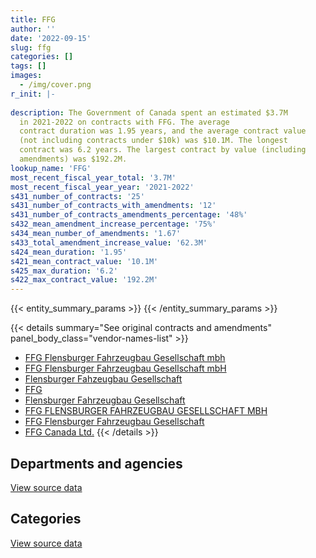 ```yaml
---
title: FFG
author: ''
date: '2022-09-15'
slug: ffg
categories: []
tags: []
images:
  - /img/cover.png
r_init: |-
  
description: The Government of Canada spent an estimated $3.7M
  in 2021-2022 on contracts with FFG. The average
  contract duration was 1.95 years, and the average contract value
  (not including contracts under $10k) was $10.1M. The longest
  contract was 6.2 years. The largest contract by value (including
  amendments) was $192.2M.
lookup_name: 'FFG'
most_recent_fiscal_year_total: '3.7M'
most_recent_fiscal_year_year: '2021-2022'
s431_number_of_contracts: '25'
s431_number_of_contracts_with_amendments: '12'
s431_number_of_contracts_amendments_percentage: '48%'
s432_mean_amendment_increase_percentage: '75%'
s434_mean_number_of_amendments: '1.67'
s433_total_amendment_increase_value: '62.3M'
s424_mean_duration: '1.95'
s421_mean_contract_value: '10.1M'
s425_max_duration: '6.2'
s422_max_contract_value: '192.2M'
---
```


<script src="/rmarkdown-libs/htmlwidgets/htmlwidgets.js"></script>
<link href="/rmarkdown-libs/datatables-css/datatables-crosstalk.css" rel="stylesheet" />
<script src="/rmarkdown-libs/datatables-binding/datatables.js"></script>
<script src="/rmarkdown-libs/jquery/jquery-3.6.0.min.js"></script>
<link href="/rmarkdown-libs/dt-core-bootstrap/css/dataTables.bootstrap.min.css" rel="stylesheet" />
<link href="/rmarkdown-libs/dt-core-bootstrap/css/dataTables.bootstrap.extra.css" rel="stylesheet" />
<script src="/rmarkdown-libs/dt-core-bootstrap/js/jquery.dataTables.min.js"></script>
<script src="/rmarkdown-libs/dt-core-bootstrap/js/dataTables.bootstrap.min.js"></script>
<link href="/rmarkdown-libs/crosstalk/css/crosstalk.min.css" rel="stylesheet" />
<script src="/rmarkdown-libs/crosstalk/js/crosstalk.min.js"></script>
<script src="/rmarkdown-libs/htmlwidgets/htmlwidgets.js"></script>
<link href="/rmarkdown-libs/datatables-css/datatables-crosstalk.css" rel="stylesheet" />
<script src="/rmarkdown-libs/datatables-binding/datatables.js"></script>
<script src="/rmarkdown-libs/jquery/jquery-3.6.0.min.js"></script>
<link href="/rmarkdown-libs/dt-core-bootstrap/css/dataTables.bootstrap.min.css" rel="stylesheet" />
<link href="/rmarkdown-libs/dt-core-bootstrap/css/dataTables.bootstrap.extra.css" rel="stylesheet" />
<script src="/rmarkdown-libs/dt-core-bootstrap/js/jquery.dataTables.min.js"></script>
<script src="/rmarkdown-libs/dt-core-bootstrap/js/dataTables.bootstrap.min.js"></script>
<link href="/rmarkdown-libs/crosstalk/css/crosstalk.min.css" rel="stylesheet" />
<script src="/rmarkdown-libs/crosstalk/js/crosstalk.min.js"></script>

{{< entity_summary_params >}}
{{< /entity_summary_params >}}

{{< details summary="See original contracts and amendments" panel_body_class="vendor-names-list" >}}
- [FFG Flensburger Fahrzeugbau Gesellschaft mbh](https://search.open.canada.ca/en/ct/?sort=contract_value_f%20desc&page=1&search_text=%22FFG%20Flensburger%20Fahrzeugbau%20Gesellschaft%20mbh%22)
- [FFG Flensburger Fahrzeugbau Gesellschaft mbH](https://search.open.canada.ca/en/ct/?sort=contract_value_f%20desc&page=1&search_text=%22FFG%20Flensburger%20Fahrzeugbau%20Gesellschaft%20mbH%22)
- [Flensburger Fahzeugbau Gesellschaft](https://search.open.canada.ca/en/ct/?sort=contract_value_f%20desc&page=1&search_text=%22Flensburger%20Fahzeugbau%20Gesellschaft%22)
- [FFG](https://search.open.canada.ca/en/ct/?sort=contract_value_f%20desc&page=1&search_text=%22FFG%22)
- [Flensburger Fahrzeugbau Gesellschaft](https://search.open.canada.ca/en/ct/?sort=contract_value_f%20desc&page=1&search_text=%22Flensburger%20Fahrzeugbau%20Gesellschaft%22)
- [FFG FLENSBURGER FAHRZEUGBAU GESELLSCHAFT MBH](https://search.open.canada.ca/en/ct/?sort=contract_value_f%20desc&page=1&search_text=%22FFG%20FLENSBURGER%20FAHRZEUGBAU%20GESELLSCHAFT%20MBH%22)
- [FFG Flensburger Fahrzeugbau Gesellschaft](https://search.open.canada.ca/en/ct/?sort=contract_value_f%20desc&page=1&search_text=%22FFG%20Flensburger%20Fahrzeugbau%20Gesellschaft%22)
- [FFG Canada Ltd.](https://search.open.canada.ca/en/ct/?sort=contract_value_f%20desc&page=1&search_text=%22FFG%20Canada%20Ltd.%22)
{{< /details >}}

## Departments and agencies

<div id="htmlwidget-1" style="width:100%;height:auto;" class="datatables html-widget"></div>
<script type="application/json" data-for="htmlwidget-1">{"x":{"style":"bootstrap","filter":"none","vertical":false,"data":[["<a href=\"/departments/dnd-mdn/\">National Defence<\/a>"],[16536910.35],[14751929.88],[6463920.15],[3669218.71]],"container":"<table class=\"table table-striped table-hover row-border order-column display\">\n  <thead>\n    <tr>\n      <th>Department<\/th>\n      <th>2018-2019<\/th>\n      <th>2019-2020<\/th>\n      <th>2020-2021<\/th>\n      <th>2021-2022<\/th>\n    <\/tr>\n  <\/thead>\n<\/table>","options":{"order":[[4,"desc"]],"pageLength":10,"autoWidth":true,"columnDefs":[{"targets":1,"render":"function(data, type, row, meta) {\n    return type !== 'display' ? data : DTWidget.formatCurrency(data, \"$\", 2, 3, \",\", \".\", true, null);\n  }"},{"targets":2,"render":"function(data, type, row, meta) {\n    return type !== 'display' ? data : DTWidget.formatCurrency(data, \"$\", 2, 3, \",\", \".\", true, null);\n  }"},{"targets":3,"render":"function(data, type, row, meta) {\n    return type !== 'display' ? data : DTWidget.formatCurrency(data, \"$\", 2, 3, \",\", \".\", true, null);\n  }"},{"targets":4,"render":"function(data, type, row, meta) {\n    return type !== 'display' ? data : DTWidget.formatCurrency(data, \"$\", 2, 3, \",\", \".\", true, null);\n  }"},{"width":"16%","targets":[1,2,3,4]},{"className":"dt-right","targets":[1,2,3,4]}],"orderClasses":false}},"evals":["options.columnDefs.0.render","options.columnDefs.1.render","options.columnDefs.2.render","options.columnDefs.3.render"],"jsHooks":[]}</script>
<p class="text-right">
<a href="https://github.com/GoC-Spending/contracts-data/tree/main/data/out/vendors/ffg/summary_by_fiscal_year_by_department.csv" class="source-data-link btn btn-link">View source data</a>
</p>

## Categories

<div id="htmlwidget-2" style="width:100%;height:auto;" class="datatables html-widget"></div>
<script type="application/json" data-for="htmlwidget-2">{"x":{"style":"bootstrap","filter":"none","vertical":false,"data":[["<a href=\"/categories/facilities_and_construction/\">Facilities and construction<\/a>","<a href=\"/categories/defence/\">Defence<\/a>","<a href=\"/categories/industrial_products_and_services/\">Industrial products and services<\/a>"],[1127123.29,7800373.7,7609413.36],[1704657.53,13047272.35,null],[568219.18,5895700.97,null],[null,3669218.71,null]],"container":"<table class=\"table table-striped table-hover row-border order-column display\">\n  <thead>\n    <tr>\n      <th>Category<\/th>\n      <th>2018-2019<\/th>\n      <th>2019-2020<\/th>\n      <th>2020-2021<\/th>\n      <th>2021-2022<\/th>\n    <\/tr>\n  <\/thead>\n<\/table>","options":{"order":[[4,"desc"]],"dom":"t","pageLength":30,"autoWidth":true,"columnDefs":[{"targets":1,"render":"function(data, type, row, meta) {\n    return type !== 'display' ? data : DTWidget.formatCurrency(data, \"$\", 2, 3, \",\", \".\", true, null);\n  }"},{"targets":2,"render":"function(data, type, row, meta) {\n    return type !== 'display' ? data : DTWidget.formatCurrency(data, \"$\", 2, 3, \",\", \".\", true, null);\n  }"},{"targets":3,"render":"function(data, type, row, meta) {\n    return type !== 'display' ? data : DTWidget.formatCurrency(data, \"$\", 2, 3, \",\", \".\", true, null);\n  }"},{"targets":4,"render":"function(data, type, row, meta) {\n    return type !== 'display' ? data : DTWidget.formatCurrency(data, \"$\", 2, 3, \",\", \".\", true, null);\n  }"},{"width":"16%","targets":[1,2,3,4]},{"className":"dt-right","targets":[1,2,3,4]}],"orderClasses":false,"lengthMenu":[10,25,30,50,100]}},"evals":["options.columnDefs.0.render","options.columnDefs.1.render","options.columnDefs.2.render","options.columnDefs.3.render"],"jsHooks":[]}</script>
<p class="text-right">
<a href="https://github.com/GoC-Spending/contracts-data/tree/main/data/out/vendors/ffg/summary_by_fiscal_year_by_category.csv" class="source-data-link btn btn-link">View source data</a>
</p>
